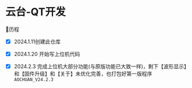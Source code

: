 # 云台-QT开发

📢历程



- [x] 2024.1.11创建此仓库

- [x] 2024.1.20 开始写上位机代码

- [x] 2024.2.3 完成上位机大部分功能(与原版功能已大致一样)，剩下【波形显示】和【固件升级】和【关于】未优化完善，也打包好第一版程序 `AOCHUAN_V24.2.3`

  

